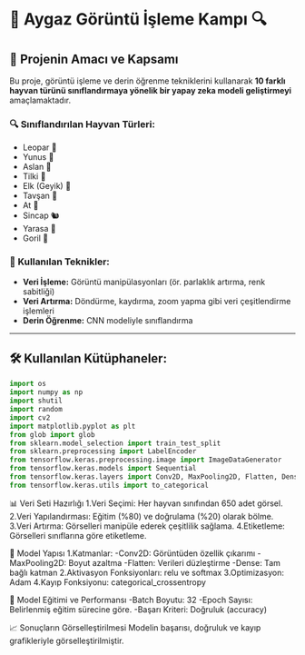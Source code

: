 # 🐾 Aygaz Görüntü İşleme Kampı 🔍

## 📌 Projenin Amacı ve Kapsamı
Bu proje, görüntü işleme ve derin öğrenme tekniklerini kullanarak **10 farklı hayvan türünü sınıflandırmaya yönelik bir yapay zeka modeli geliştirmeyi** amaçlamaktadır. 

### 🔍 Sınıflandırılan Hayvan Türleri:
- Leopar 🐆
- Yunus 🐬
- Aslan 🦁
- Tilki 🦊
- Elk (Geyik) 🦌
- Tavşan 🐇
- At 🐎
- Sincap 🐿️
- Yarasa 🦇
- Goril 🦍

### 🔄 Kullanılan Teknikler:
- **Veri İşleme:** Görüntü manipülasyonları (ör. parlaklık artırma, renk sabitliği)
- **Veri Artırma:** Döndürme, kaydırma, zoom yapma gibi veri çeşitlendirme işlemleri
- **Derin Öğrenme:** CNN modeliyle sınıflandırma

---

## 🛠️ Kullanılan Kütüphaneler:
```python
import os
import numpy as np
import shutil
import random
import cv2
import matplotlib.pyplot as plt
from glob import glob
from sklearn.model_selection import train_test_split
from sklearn.preprocessing import LabelEncoder
from tensorflow.keras.preprocessing.image import ImageDataGenerator
from tensorflow.keras.models import Sequential
from tensorflow.keras.layers import Conv2D, MaxPooling2D, Flatten, Dense, Dropout, BatchNormalization
from tensorflow.keras.utils import to_categorical
```

📊 Veri Seti Hazırlığı
  1.Veri Seçimi: Her hayvan sınıfından 650 adet görsel.
  2.Veri Yapılandırması: Eğitim (%80) ve doğrulama (%20) olarak bölme.
  3.Veri Artırma: Görselleri manipüle ederek çeşitlilik sağlama.
  4.Etiketleme: Görselleri sınıflarına göre etiketleme.


🧠 Model Yapısı
  1.Katmanlar:
    -Conv2D: Görüntüden özellik çıkarımı
    -MaxPooling2D: Boyut azaltma
    -Flatten: Verileri düzleştirme
    -Dense: Tam bağlı katman
  2.Aktivasyon Fonksiyonları: relu ve softmax
  3.Optimizasyon: Adam
  4.Kayıp Fonksiyonu: categorical_crossentropy


🚀 Model Eğitimi ve Performansı
  -Batch Boyutu: 32
  -Epoch Sayısı: Belirlenmiş eğitim sürecine göre.
  -Başarı Kriteri: Doğruluk (accuracy)

📈 Sonuçların Görselleştirilmesi
Modelin başarısı, doğruluk ve kayıp grafikleriyle görselleştirilmiştir.





















